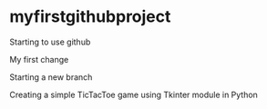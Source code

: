 # myfirstgithubproject


Starting to use github


My first change

 
Starting a new branch


Creating a simple TicTacToe game using Tkinter module in Python